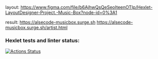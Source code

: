 layout: https://www.figma.com/file/b6AjhwQsQeSeoIteenOTIp/Hexlet-LayoutDesigner-Project.-Music-Box?node-id=0%3A1

result: https://alsecode-musicbox.surge.sh
https://alsecode-musicbox.surge.sh/artist.html


### Hexlet tests and linter status:
[![Actions Status](https://github.com/Alsecode/layout-designer-project-56/workflows/hexlet-check/badge.svg)](https://github.com/Alsecode/layout-designer-project-56/actions)
